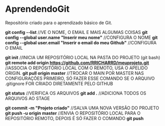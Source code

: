 # AprendendoGit
Repositório criado para o aprendizado básico de Git. 

**git config --list** //VE O NOME, O EMAIL E MAIS ALGUMAS COISAS 
**git config --global user.name "Inserir meu nome"** //CONFIGURA O NOME
**git config --global user.email "Inserir o email do meu Github"** //CONFIGURA O EMAIL

**git init** //INICIA UM REPOSITÓRIO LOCAL NA PASTA DO PROJETO (git bash)
**git remote add origin https://github.com/RRICHARRD/meuprojeto.git** //ASSOCIA O REPOSITÓRIO LOCAL COM O REMOTO, USA O APELIDO ORIGIN.
**git pull origin master** //TROCAR O MAIN POR MASTER NAS CONFIGURAÇÕES PRIMEIRO, SÓ FAZER ESSE COMANDO SE O ARQUIVO .gitignore FOR CRIADO DIRETAMENTE PELO GITHUB

**git status** //VERIFICA OS ARQUIVOS
**git add .** //ADICIONA TODOS OS ARQUIVOS AO STAGE

**git commit -m "Projeto criado"** //SALVA UMA NOVA VERSÃO DO PROJETO
**git push -u origin master** //ENVIA O REPOSITÓRIO LOCAL PARA O REPOSITÓRIO REMOTO, DEPOIS É SÓ FAZER O COMANDO **git push**
